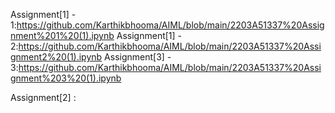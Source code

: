 Assignment[1] - 1:https://github.com/Karthikbhooma/AIML/blob/main/2203A51337%20Assignment%201%20(1).ipynb
Assignment[1] - 2:https://github.com/Karthikbhooma/AIML/blob/main/2203A51337%20Assignment2%20(1).ipynb
Assignment[3] - 3:https://github.com/Karthikbhooma/AIML/blob/main/2203A51337%20Assignment%203%20(1).ipynb

Assignment[2] :
